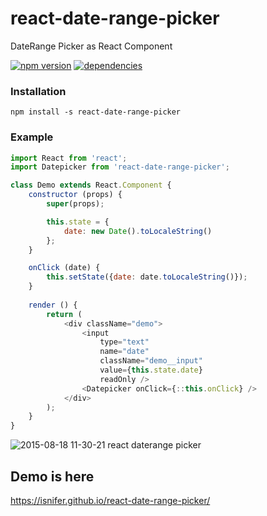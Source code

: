 # react-date-range-picker
DateRange Picker as React Component

[![npm version](https://img.shields.io/npm/v/react-date-range-picker.svg?style=flat-square)](https://www.npmjs.com/package/react-date-range-picker)
[![dependencies](http://img.shields.io/david/isnifer/react-date-range-picker.svg?style=flat-square)](https://david-dm.org/isnifer/react-date-range-picker)
### Installation 
`npm install -s react-date-range-picker`

### Example  
```js
import React from 'react';
import Datepicker from 'react-date-range-picker';

class Demo extends React.Component {
    constructor (props) {
        super(props);

        this.state = {
            date: new Date().toLocaleString()
        };
    }

    onClick (date) {
        this.setState({date: date.toLocaleString()});
    }
    
    render () {
        return (
            <div className="demo">
                <input
                    type="text"
                    name="date"
                    className="demo__input"
                    value={this.state.date}
                    readOnly />
                <Datepicker onClick={::this.onClick} />
            </div>
        );   
    }
}
```

![2015-08-18 11-30-21 react daterange picker](https://cloud.githubusercontent.com/assets/1788245/9325674/bc1df256-459c-11e5-9bb4-5d113eef9e8e.png)

## Demo is here
https://isnifer.github.io/react-date-range-picker/  